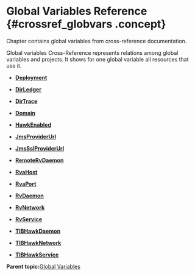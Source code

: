 # Global Variables Reference {#crossref_globvars .concept}

Chapter contains global variables from cross-reference documentation.

Global variables Cross-Reference represents relations among global variables and projects. It shows for one global variable all resources that use it.

-   **[Deployment](../../../crossref/globVars/globVarsRef/res_Id13.md)**  

-   **[DirLedger](../../../crossref/globVars/globVarsRef/res_Id3.md)**  

-   **[DirTrace](../../../crossref/globVars/globVarsRef/res_Id1.md)**  

-   **[Domain](../../../crossref/globVars/globVarsRef/res_Id6.md)**  

-   **[HawkEnabled](../../../crossref/globVars/globVarsRef/res_Id7.md)**  

-   **[JmsProviderUrl](../../../crossref/globVars/globVarsRef/res_Id8.md)**  

-   **[JmsSslProviderUrl](../../../crossref/globVars/globVarsRef/res_Id15.md)**  

-   **[RemoteRvDaemon](../../../crossref/globVars/globVarsRef/res_Id5.md)**  

-   **[RvaHost](../../../crossref/globVars/globVarsRef/res_Id9.md)**  

-   **[RvaPort](../../../crossref/globVars/globVarsRef/res_Id14.md)**  

-   **[RvDaemon](../../../crossref/globVars/globVarsRef/res_Id12.md)**  

-   **[RvNetwork](../../../crossref/globVars/globVarsRef/res_Id4.md)**  

-   **[RvService](../../../crossref/globVars/globVarsRef/res_Id11.md)**  

-   **[TIBHawkDaemon](../../../crossref/globVars/globVarsRef/res_Id2.md)**  

-   **[TIBHawkNetwork](../../../crossref/globVars/globVarsRef/res_Id10.md)**  

-   **[TIBHawkService](../../../crossref/globVars/globVarsRef/res_Id16.md)**  


**Parent topic:**[Global Variables](../../../crossref/globVars/globalVariables.md)

